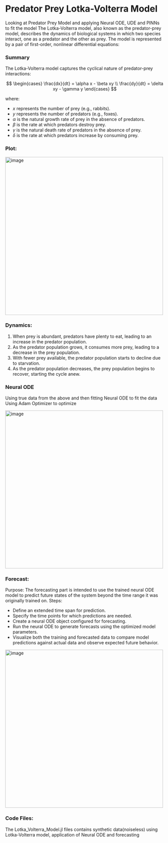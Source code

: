 # Predator Prey Lotka-Volterra Model
Looking at Predator Prey Model and applying Neural ODE, UDE and PINNs to fit the model
The Lotka-Volterra model, also known as the predator-prey model, describes the dynamics of biological systems in which two species interact, one as a predator and the other as prey. The model is represented by a pair of first-order, nonlinear differential equations:

### Summary

The Lotka-Volterra model captures the cyclical nature of predator-prey interactions:

$$
\begin{cases}
\frac{dx}{dt} = \alpha x - \beta xy \\
\frac{dy}{dt} = \delta xy - \gamma y
\end{cases}
$$

where:
- $x$ represents the number of prey (e.g., rabbits).
- $y$ represents the number of predators (e.g., foxes).
- $\alpha$ is the natural growth rate of prey in the absence of predators.
- $\beta$ is the rate at which predators destroy prey.
- $\gamma$ is the natural death rate of predators in the absence of prey.
- $\delta$ is the rate at which predators increase by consuming prey.

### Plot:
  <img width="500" alt="image" src="https://github.com/user-attachments/assets/9832d203-5f0f-44d5-a560-c43f2fecb11c">

### Dynamics:
1. When prey is abundant, predators have plenty to eat, leading to an increase in the predator population.
2. As the predator population grows, it consumes more prey, leading to a decrease in the prey population.
3. With fewer prey available, the predator population starts to decline due to starvation.
4. As the predator population decreases, the prey population begins to recover, starting the cycle anew.

### Neural ODE 
Using true data from the above and then fitting Neural ODE to fit the data
Using Adam Optimizer to optimize

<img width="500" alt="image" src="https://github.com/user-attachments/assets/63094ad3-057c-4983-af69-b21b5fb27179">


### Forecast: 
Purpose: The forecasting part is intended to use the trained neural ODE model to predict future states of the system beyond the time range it was originally trained on.
Steps:
- Define an extended time span for prediction.
- Specify the time points for which predictions are needed.
- Create a neural ODE object configured for forecasting.
- Run the neural ODE to generate forecasts using the optimized model parameters.
- Visualize both the training and forecasted data to compare model predictions against actual data and observe expected future behavior.

<img width="500" alt="image" src="https://github.com/user-attachments/assets/fd5cd3c5-12a8-4b72-902f-cd5e0feedaee">

### Code Files:
The Lotka_Volterra_Model.jl files contains synthetic data(noiseless) using Lotka-Volterra model, application of Neural ODE and forecasting

   



